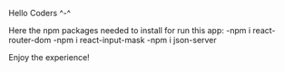 Hello Coders ^-^

Here the npm packages needed to install for run this app: 
-npm i react-router-dom 
-npm i react-input-mask 
-npm i json-server

Enjoy the experience!
